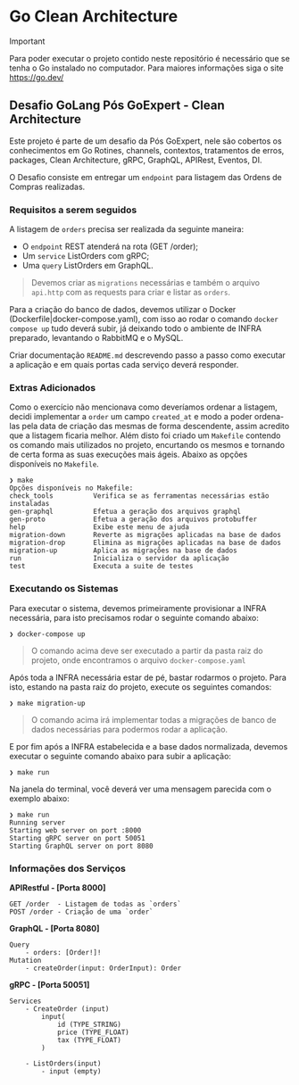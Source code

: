 # Go Clean Architecture

> [!IMPORTANT]  
> Para poder executar o projeto contido neste repositório é necessário que se tenha o Go instalado no computador. Para maiores informações siga o site <https://go.dev/>

## Desafio GoLang Pós GoExpert - Clean Architecture

Este projeto é parte de um desafio da Pós GoExpert, nele são cobertos os conhecimentos em Go Rotines, channels, contextos, tratamentos de erros, packages, Clean Architecture, gRPC, GraphQL, APIRest, Eventos, DI.

O Desafio consiste em entregar um `endpoint` para listagem das Ordens de Compras realizadas.

### Requisitos a serem seguidos

A listagem de `orders` precisa ser realizada da seguinte maneira:

* O `endpoint` REST atenderá na rota (GET /order);
* Um `service` ListOrders com gRPC;
* Uma `query` ListOrders em GraphQL.

> Devemos criar as `migrations` necessárias e também o arquivo `api.http` com as requests para criar e listar as `orders`.

Para a criação do banco de dados, devemos utilizar o Docker (Dockerfile|docker-compose.yaml), com isso ao rodar o comando `docker compose up` tudo deverá subir, já deixando todo o ambiente de INFRA preparado, levantando o RabbitMQ e o MySQL.

Criar documentação `README.md` descrevendo passo a passo como executar a aplicação e em quais portas cada serviço deverá responder.

### Extras Adicionados

Como o exercício não mencionava como deveríamos ordenar a listagem, decidi implementar a `order` um campo `created_at` e modo a poder ordena-las pela data de criação das mesmas de forma descendente, assim acredito que a listagem ficaria melhor. Além disto foi criado um `Makefile` contendo os comando mais utilizados no projeto, encurtando os mesmos e tornando de certa forma as suas execuções mais ágeis. Abaixo as opções disponíveis no `Makefile`.

```plaintext
❯ make
Opções disponíveis no Makefile:
check_tools          Verifica se as ferramentas necessárias estão instaladas
gen-graphql          Efetua a geração dos arquivos graphql
gen-proto            Efetua a geração dos arquivos protobuffer
help                 Exibe este menu de ajuda
migration-down       Reverte as migrações aplicadas na base de dados
migration-drop       Elimina as migrações aplicadas na base de dados
migration-up         Aplica as migrações na base de dados
run                  Inicializa o servidor da aplicação
test                 Executa a suite de testes
```

### Executando os Sistemas

Para executar o sistema, devemos primeiramente provisionar a INFRA necessária, para isto precisamos rodar o seguinte comando abaixo:

```shell
❯ docker-compose up
```

> O comando acima deve ser executado a partir da pasta raiz do projeto, onde encontramos o arquivo `docker-compose.yaml`

Após toda a INFRA necessária estar de pé, bastar rodarmos o projeto. Para isto, estando na pasta raiz do projeto, execute os seguintes comandos:

```shell
❯ make migration-up
```

> O comando acima irá implementar todas a migrações de banco de dados necessárias para podermos rodar a aplicação.

E por fim após a INFRA estabelecida e a base dados normalizada, devemos executar o seguinte comando abaixo para subir a aplicação:

```shell
❯ make run
```

Na janela do terminal, você deverá ver uma mensagem parecida com o exemplo abaixo:

```shell
❯ make run
Running server
Starting web server on port :8000
Starting gRPC server on port 50051
Starting GraphQL server on port 8080
```

### Informações dos Serviços

**APIRestful - [Porta 8000]**

```plaintext
GET /order  - Listagem de todas as `orders`
POST /order - Criação de uma `order`
```

**GraphQL - [Porta 8080]**

```plaintext
Query
    - orders: [Order!]!
Mutation
    - createOrder(input: OrderInput): Order
```

**gRPC - [Porta 50051]**

```plaintext
Services
    - CreateOrder (input)
        input(
            id (TYPE_STRING)
            price (TYPE_FLOAT)
            tax (TYPE_FLOAT)
        )
    
    - ListOrders(input)
        - input (empty)
```
